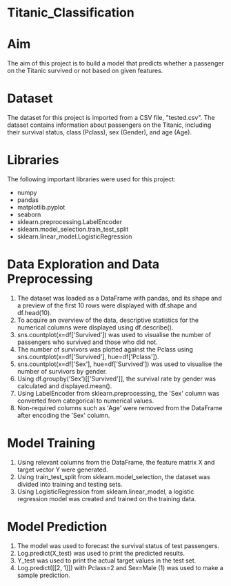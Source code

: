 # Titanic_Classification

# Aim
The aim of this project is to build a model that predicts whether a passenger on the Titanic survived or not based on given features.

# Dataset
The dataset for this project is imported from a CSV file, "tested.csv". The dataset contains information about passengers on the Titanic, including their survival status, class (Pclass), sex (Gender), and age (Age).

# Libraries
The following important libraries were used for this project:

* numpy
* pandas
* matplotlib.pyplot
* seaborn
* sklearn.preprocessing.LabelEncoder
* sklearn.model_selection.train_test_split
* sklearn.linear_model.LogisticRegression

# Data Exploration and Data Preprocessing
1. The dataset was loaded as a DataFrame with pandas, and its shape and a preview of the first 10 rows were displayed with df.shape and df.head(10).
2. To acquire an overview of the data, descriptive statistics for the numerical columns were displayed using df.describe().
3. sns.countplot(x=df['Survived']) was used to visualise the number of passengers who survived and those who did not.
4. The number of survivors was plotted against the Pclass using sns.countplot(x=df['Survived'], hue=df['Pclass']).
5. sns.countplot(x=df['Sex'], hue=df['Survived']) was used to visualise the number of survivors by gender.
6. Using df.groupby('Sex')[['Survived']], the survival rate by gender was calculated and displayed.mean().
7. Using LabelEncoder from sklearn.preprocessing, the 'Sex' column was converted from categorical to numerical values.
8. Non-required columns such as 'Age' were removed from the DataFrame after encoding the 'Sex' column.

# Model Training 
1. Using relevant columns from the DataFrame, the feature matrix X and target vector Y were generated.
2. Using train_test_split from sklearn.model_selection, the dataset was divided into training and testing sets.
3. Using LogisticRegression from sklearn.linear_model, a logistic regression model was created and trained on the training data.

# Model Prediction
1. The model was used to forecast the survival status of test passengers.
2. Log.predict(X_test) was used to print the predicted results.
3. Y_test was used to print the actual target values in the test set.
4. Log.predict([[2, 1]]) with Pclass=2 and Sex=Male (1) was used to make a sample prediction.
